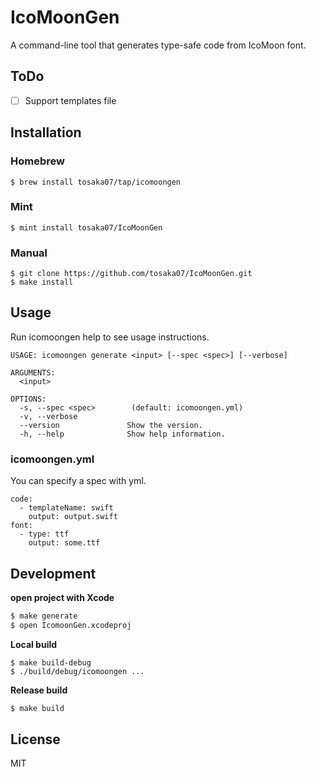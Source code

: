 # IcoMoonGen

A command-line tool that generates type-safe code from IcoMoon font.

## ToDo

- [ ] Support templates file

## Installation
### Homebrew
```shell
$ brew install tosaka07/tap/icomoongen
```
### Mint
```shell
$ mint install tosaka07/IcoMoonGen
```
### Manual
```shell
$ git clone https://github.com/tosaka07/IcoMoonGen.git
$ make install
```

## Usage

Run icomoongen help to see usage instructions.

```
USAGE: icomoongen generate <input> [--spec <spec>] [--verbose]

ARGUMENTS:
  <input>

OPTIONS:
  -s, --spec <spec>        (default: icomoongen.yml)
  -v, --verbose
  --version               Show the version.
  -h, --help              Show help information.
```

### icomoongen.yml

You can specify a spec with yml.

```
code:
  - templateName: swift
    output: output.swift
font:
  - type: ttf
    output: some.ttf
```

## Development

**open project with Xcode**

```sh
$ make generate
$ open IcomoonGen.xcodeproj
```

**Local build**

```
$ make build-debug
$ ./build/debug/icomoongen ...
```

**Release build**

```sh
$ make build
```

## License

MIT
